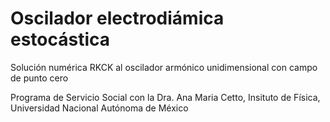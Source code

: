 # Oscilador electrodiámica estocástica

Solución numérica RKCK al oscilador armónico unidimensional con campo de punto cero

Programa de Servicio Social con la Dra. Ana Maria Cetto, Insituto de Física, Universidad Nacional Autónoma de México
